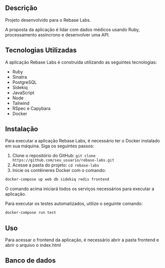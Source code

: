 ## Descrição

Projeto desenvolvido para o Rebase Labs.

A proposta da aplicação é lidar com dados médicos usando Ruby, processamento assíncrono e desenvolver uma API.

## Tecnologias Utilizadas

A aplicação Rebase Labs é construída utilizando as seguintes tecnologias:

- Ruby
- Sinatra
- PostgreSQL
- Sidekiq
- JavaScript
- Node
- Tailwind
- RSpec e Capybara
- Docker


## Instalação

Para executar a aplicação Rebase Labs, é necessário ter o Docker instalado em sua máquina. Siga os seguintes passos:

1. Clone o repositório do GitHub: `git clone https://github.com/seu_usuario/rebase-labs.git`
2. Acesse a pasta do projeto: `cd rebase-labs`
3. Inicie os contêineres Docker com o comando: 

```bash
docker-compose up web db sidekiq redis frontend
```

O comando acima iniciará todos os serviços necessários para executar a aplicação.

Para executar os testes automatizados, utilize o seguinte comando:

```bash
docker-compose run test
```


## Uso

Para acessar o frontend da aplicação, é necessário abrir a pasta frontend e abrir o arquivo o index.html

## Banco de dados


